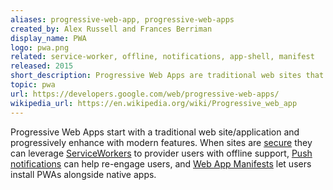 ```yaml
---
aliases: progressive-web-app, progressive-web-apps
created_by: Alex Russell and Frances Berriman
display_name: PWA
logo: pwa.png
related: service-worker, offline, notifications, app-shell, manifest
released: 2015
short_description: Progressive Web Apps are traditional web sites that are enhanced with native like features.
topic: pwa
url: https://developers.google.com/web/progressive-web-apps/
wikipedia_url: https://en.wikipedia.org/wiki/Progressive_web_app
---
```

Progressive Web Apps start with a traditional web site/application and progressively enhance with modern features. When sites are [secure](https://developers.google.com/web/fundamentals/security/encrypt-in-transit/why-https) they can leverage  [ServiceWorkers](https://developer.mozilla.org/en-US/docs/Web/API/Service_Worker_API) to provider users with offline support, [Push notifications](https://developer.mozilla.org/en-US/docs/Web/API/Push_API) can help re-engage users, and [Web App Manifests](https://developer.mozilla.org/en-US/docs/Web/Manifest) let users install PWAs alongside native apps.
